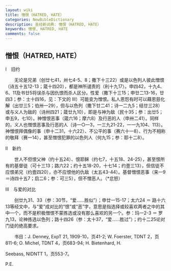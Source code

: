 ```yaml
---
layout: wiki
title: 憎恨（HATRED, HATE）
categories: NewBibleDictionary
description: 圣经新词典: 憎恨（HATRED, HATE）
keywords: 憎恨, HATRED, HATE
comments: false
---
```


## 憎恨（HATRED, HATE）

Ⅰ　旧约

　　无论是兄弟（创廿七41，卅七4-5、8；撒下十三22）或是以色列人彼此憎恨（诗五十五12-13；箴十四20），都是神所谴责的（利十九17）。申四42，十九4、6、11及书廿5将误杀与因仇恨而杀人区分。性爱（撒下十三15；申廿二13-16，廿四3；参：士十四16，见：下文的 III）可能变为憎恨。私人恩怨有时可以藉恩慈化解（出廿三5；伯卅一29），但与以色列（撒下廿二41；诗一二九5；结廿三28）或与义人为敌的（诗卅四21；箴廿九10），即是与神为敌（民十35；参：出廿5；申五9，七10）。神憎恨恶事（箴六16；摩六8）及行恶的人（申卅二41）。同样的，义人也憎恨恶事及行恶的人（诗一○一3，一三九21-22，一一九104、113）。神憎恨拜偶像的事（申十二31，十六22）、不公平的事（赛六十一8）、行为不相称的敬拜（赛一14），甚至憎恨犯罪的以色列人（何九15；参：耶十二8）。

Ⅱ　新约

　　世人不但恨父神（约十五24）、恨耶稣（约七7，十五18、24-25），甚至恨所有的基督徒（可十三13；路六22；约十五18-20，十七14；约壹三13），但信徒不应恨弟兄（约壹四20），亦不应恨他的仇敌（太五43-44）。基督憎恨恶事（来一9＝诗四十五7；启二6；参：可三5），但不憎恶人。（*忿怒）

Ⅲ　与爱的对比

　　创廿九31、33（参：30节，“爱……胜似”）；申廿一15-17；太六24 ＝ 路十六13等经文中，与“爱”成对比的“恨”或“恶”字，意思是指选择或较喜欢两者之中的其中一个，而不是积极憎恨不蒙拣选或没有那么喜欢的另一个。参：玛一2-3 ＝ 罗九13，论神拣选以色列；路十四26（参：太十37，“爱……胜过”）；约十二25论对门徒的绝高要求。

　　书目：J. Denney, ExpT 21, 1909-10，页41-2; W. Foerster, TDNT 2，页811-6; O. Michel, TDNT 4，页683-94; H. Bietenhard, H.

Seebass, NIDNTT 1，页553-7。

P.E.








